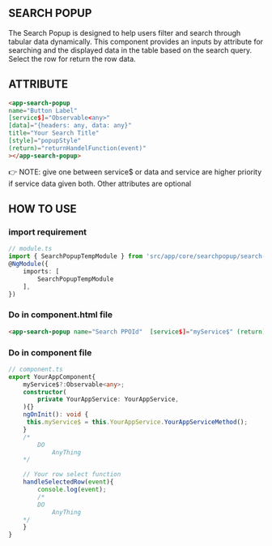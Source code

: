 ## SEARCH POPUP
The Search Popup is designed to help users filter and search through tabular data dynamically. This component provides an inputs by attribute for searching and  the displayed data in the table based on the search query. Select the row for return the row data.
## ATTRIBUTE
```html
<app-search-popup 
name="Button Label"
[service$]="Observable<any>" 
[data]="{headers: any, data: any}"
title="Your Search Title"
[style]="popupStyle"
(return)="returnHandelFunction(event)"
></app-search-popup>
```
:point_right: NOTE: give one between service$ or data and service are higher priority if service data given both. Other attributes are optional

## HOW TO USE
### import requirement
```ts
// module.ts
import { SearchPopupTempModule } from 'src/app/core/searchpopup/search-popup.module';
@NgModule({
    imports: [
        SearchPopupTempModule
    ],
})
```
### Do in component.html file
```html
<app-search-popup name="Search PPOId"  [service$]="myService$" (return)="handleSelectedRow($event)"></app-search-popup>
```

### Do in component file
```ts
// component.ts
export YourAppComponent{
    myService$?:Observable<any>;
    constructor(
        private YourAppService: YourAppService,
    ){}
    ngOnInit(): void {
     this.myService$ = this.YourAppService.YourAppServiceMethod();
    }
    /*
        DO 
            AnyThing 
    */

    // Your row select function
    handleSelectedRow(event){
        console.log(event);
        /*
        DO 
            AnyThing 
    */
    }
}

```
